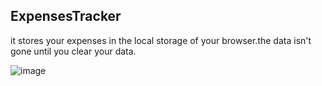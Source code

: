 ## ExpensesTracker

it stores your expenses in the local storage of your browser.the data isn't gone until you clear your data.

![image](https://github.com/user-attachments/assets/598449eb-d9bc-4098-8577-36335c625ea5)
